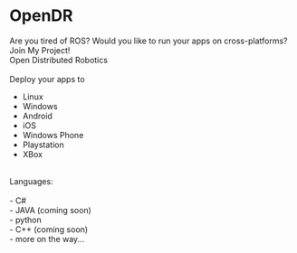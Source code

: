 # OpenDR
Are you tired of ROS? Would you like to run your apps on cross-platforms? Join My Project!<br>
Open Distributed Robotics <br><br>
Deploy your apps to 
- Linux<br>
- Windows<br>
- Android<br>
- iOS<br>
- Windows Phone<br>
- Playstation<br>
- XBox
<br>
Languages:<br><br>
- C#<br>
- JAVA (coming soon)<br>
- python<br>
- C++ (coming soon)<br>
- more on the way...<br>
